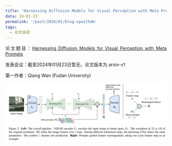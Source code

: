 ```yaml
---
title: 'Harnessing Diffusion Models for Visual Perception with Meta Prompts'
data: 24-01-23
permalink: '/post/2024/01/blog-vpwithdm'
tags:
  - 论文阅读
---
```


<p style="text-align:justify; text-justify:inter-ideograph;"> 论文题目：<a href="https://arxiv.org/abs/2312.14733" target="_blank" title="VP with DM">Harnessing Diffusion Models for Visual Perception with Meta Prompts</a></p>

<p style="text-align:justify; text-justify:inter-ideograph;">发表会议：截至2024年01月23日暂无，论文版本为 arxiv-v1</p>

<p style="text-align:justify; text-justify:inter-ideograph;">第一作者：Qiang Wan (Fudan University)</p>

![VP with DM Architecture](/images/paper_DM_meta-prompts.png)